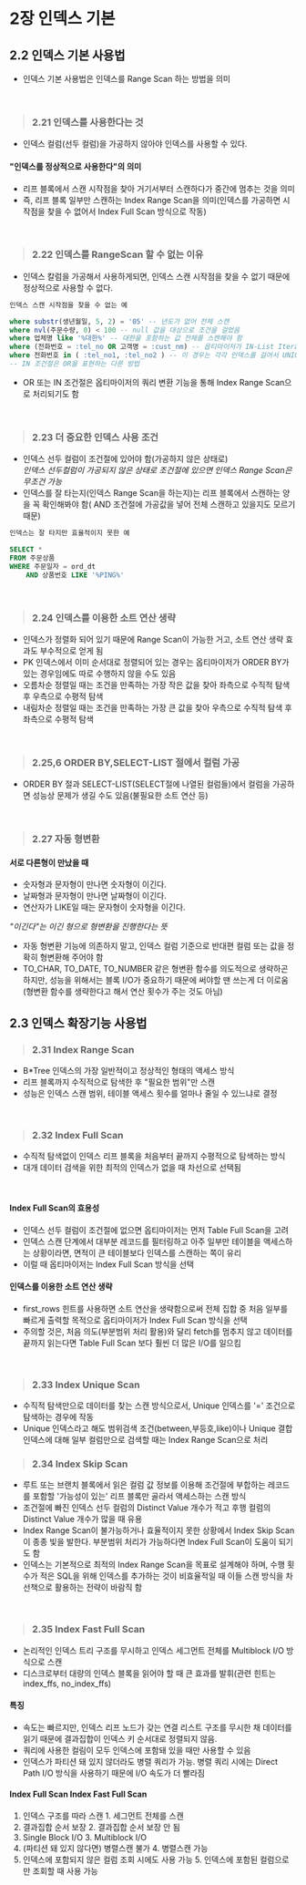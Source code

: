 # 2장 인덱스 기본

## 2.2 인덱스 기본 사용법
- 인덱스 기본 사용법은 인덱스를 Range Scan 하는 방법을 의미
<br>

> ### 2.21 인덱스를 사용한다는 것
- 인덱스 컬럼(선두 컬럼)을 가공하지 않아야 인덱스를 사용할 수 있다.  

#### "인덱스를 정상적으로 사용한다"의 의미
- 리프 블록에서 스캔 시작점을 찾아 거기서부터 스캔하다가 중간에 멈추는 것을 의미
- 즉, 리프 블록 일부만 스캔하는 Index Range Scan을 의미(인덱스를 가공하면 시작점을 찾을 수 없어서 Index Full Scan 방식으로 작동)
<br>

> ### 2.22 인덱스를 RangeScan 할 수 없는 이유
- 인덱스 칼럼을 가공해서 사용하게되면, 인덱스 스캔 시작점을 찾을 수 없기 때문에 정상적으로 사용할 수 없다.  
```sql
인덱스 스캔 시작점을 찾을 수 없는 예

where substr(생년월일, 5, 2) = '05' -- 년도가 없어 전체 스캔
where nvl(주문수량, 0) < 100 -- null 값을 대상으로 조건을 걸었음
where 업체명 like '%대한%' -- 대한을 포함하는 값 전체를 스캔해야 함
where (전화번호 = :tel_no OR 고객명 = :cust_nm) -- 옵티마이저가 IN-List Iterator를 사용하기 때문에 개수만큼 Index Range Scan을 반복한다
where 전화번호 in ( :tel_no1, :tel_no2 ) -- 이 경우는 각각 인덱스를 걸어서 UNION ALL 방식을 사용
-- IN 조건절은 OR을 표현하는 다른 방법
```
- OR 또는 IN 조건절은 옵티마이저의 쿼리 변환 기능을 통해 Index Range Scan으로 처리되기도 함
<br>

> ### 2.23 더 중요한 인덱스 사용 조건
- 인덱스 선두 컬럼이 조건절에 있어야 함(가공하지 않은 상태로)   
*인덱스 선두컬럼이 가공되지 않은 상태로 조건절에 있으면 인덱스 Range Scan은 무조건 가능*  
- 인덱스를 잘 타는지(인덱스 Range Scan을 하는지)는 리프 블록에서 스캔하는 양을 꼭 확인해봐야 함( AND 조건절에 가공값을 넣어 전체 스캔하고 있을지도 모르기 때문)
```sql
인덱스는 잘 타지만 효율적이지 못한 예

SELECT *
FROM 주문상품
WHERE 주문일자 = ord_dt
    AND 상품번호 LIKE '%PING%'
```
<br>

> ### 2.24 인덱스를 이용한 소트 연산 생략
- 인덱스가 정렬화 되어 있기 때문에 Range Scan이 가능한 거고, 소트 연산 생략 효과도 부수적으로 얻게 됨
- PK 인덱스에서 이미 순서대로 정렬되어 있는 경우는 옵티마이저가 ORDER BY가 있는 경우임에도 따로 수행하지 않을 수도 있음
- 오름차순 정렬일 때는 조건을 만족하는 가장 작은 값을 찾아 좌측으로 수직적 탐색 후 우측으로 수평적 탐색
- 내림차순 정렬일 때는 조건을 만족하는 가장 큰 값을 찾아 우측으로 수직적 탐색 후 좌측으로 수평적 탐색
<br>

> ### 2.25,6 ORDER BY,SELECT-LIST 절에서 컬럼 가공
- ORDER BY 절과 SELECT-LIST(SELECT절에 나열된 컬럼들)에서 컬럼을 가공하면 성능상 문제가 생길 수도 있음(불필요한 소트 연산 등)
<br>

> ### 2.27 자동 형변환
#### 서로 다른형이 만났을 때
  - 숫자형과 문자형이 만나면 숫자형이 이긴다.
  - 날짜형과 문자형이 만나면 날짜형이 이긴다.
  - 연산자가 LIKE일 때는 문자형이 숫자형을 이긴다.  
  
  *"이긴다"는 이긴 형으로 형변환을 진행한다는 뜻*

- 자동 형변환 기능에 의존하지 말고, 인덱스 컬럼 기준으로 반대편 컬럼 또는 값을 정확히 형변환해 주어야 함
- TO_CHAR, TO_DATE, TO_NUMBER 같은 형변환 함수를 의도적으로 생략하곤 하지만, 성능을 위해서는 블록 I/O가 중요하기 때문에 써야할 땐 쓰는게 더 이로움(형변환 함수를 생략한다고 해서 연산 횟수가 주는 것도 아님)


## 2.3 인덱스 확장기능 사용법

> ### 2.31 Index Range Scan
- B*Tree 인덱스의 가장 일반적이고 정상적인 형태의 액세스 방식
- 리프 블록까지 수직적으로 탐색한 후 "필요한 범위"만 스캔
- 성능은 인덱스 스캔 범위, 테이블 액세스 횟수를 얼마나 줄일 수 있느냐로 결정
<br>

> ### 2.32 Index Full Scan
- 수직적 탐색없이 인덱스 리프 블록을 처음부터 끝까지 수평적으로 탐색하는 방식
- 대개 데이터 검색을 위한 최적의 인덱스가 없을 때 차선으로 선택됨
<br>

#### Index Full Scan의 효용성
- 인덱스 선두 컬럼이 조건절에 없으면 옵티마이저는 먼저 Table Full Scan을 고려
- 인덱스 스캔 단계에서 대부분 레코드를 필터링하고 아주 일부만 테이블을 액세스하는 상황이라면, 면적이 큰 테이블보다 인덱스를 스캔하는 쪽이 유리
- 이럴 때 옵티마이저는 Index Full Scan 방식을 선택

#### 인덱스를 이용한 소트 연산 생략
- first_rows 힌트를 사용하면 소트 연산을 생략함으로써 전체 집합 중 처음 일부를 빠르게 출력할 목적으로 옵티마이저가 Index Full Scan 방식을 선택
- 주의할 것은, 처음 의도(부분범위 처리 활용)와 달리 fetch를 멈추지 않고 데이터를 끝까지 읽는다면 Table Full Scan 보다 훨씬 더 많은 I/O를 일으킴
<br>

> ### 2.33 Index Unique Scan
- 수직적 탐색만으로 데이터를 찾는 스캔 방식으로서, Unique 인덱스를 '=' 조건으로 탐색하는 경우에 작동
- Unique 인덱스라고 해도 범위검색 조건(between,부등호,like)이나 Unique 결합 인덱스에 대해 일부 컬럼만으로 검색할 때는 Index Range Scan으로 처리

> ### 2.34 Index Skip Scan
- 루트 또는 브랜치 블록에서 읽은 컬럼 값 정보를 이용해 조건절에 부합하는 레코드를 포함할 '가능성이 있는' 리프 블록만 골라서 액세스하는 스캔 방식
- 조건절에 빠진 인덱스 선두 컬럼의 Distinct Value 개수가 적고 후행 컬럼의 Distinct Value 개수가 많을 때 유용
- Index Range Scan이 불가능하거나 효율적이지 못한 상황에서 Index Skip Scan이 종종 빛을 발한다. 부분범위 처리가 가능하다면 Index Full Scan이 도움이 되기도 함
- 인덱스는 기본적으로 최적의 Index Range Scan을 목표로 설계해야 하며, 수행 횟수가 적은 SQL을 위해 인덱스를 추가하는 것이 비효율적일 때 이들 스캔 방식을 차선책으로 활용하는 전략이 바람직 함
<br>

> ### 2.35 Index Fast Full Scan
- 논리적인 인덱스 트리 구조를 무시하고 인덱스 세그먼트 전체를 Multiblock I/O 방식으로 스캔
- 디스크로부터 대량의 인덱스 블록을 읽어야 할 때 큰 효과를 발휘(관련 힌트는 index_ffs, no_index_ffs)

#### 특징
- 속도는 빠르지만, 인덱스 리프 노드가 갖는 연결 리스트 구조를 무시한 채 데이터를 읽기 때문에 결과집합이 인덱스 키 순서대로 정렬되지 않음.
- 쿼리에 사용한 컬림이 모두 인덱스에 포함돼 있을 때만 사용할 수 있음
- 인덱스가 파티션 돼 있지 않더라도 병렬 쿼리가 가능. 병렬 쿼리 시에는 Direct Path I/O 방식을 사용하기 때문에 I/O 속도가 더 빨라짐

#### Index Full Scan	                        Index Fast Full Scan
1. 인덱스 구조를 따라 스캔	                  1. 세그먼트 전체를 스캔
2. 결과집합 순서 보장	                       2. 결과집합 순서 보장 안 됨
3. Single Block I/O	                       3. Multiblock I/O
4. (파티션 돼 있지 않다면) 병렬스캔 불가	        4. 병렬스캔 가능
5. 인덱스에 포함되지 않은 컬럼 조회 시에도 사용 가능	  5. 인덱스에 포함된 컬럼으로만 조회할 때 사용 가능
